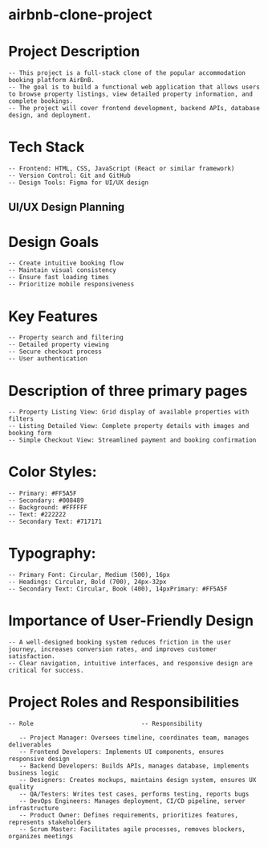 # airbnb-clone-project

 # Project Description
    -- This project is a full-stack clone of the popular accommodation booking platform AirBnB. 
    -- The goal is to build a functional web application that allows users to browse property listings, view detailed property information, and complete bookings.
    -- The project will cover frontend development, backend APIs, database design, and deployment.  

# Tech Stack

    -- Frontend: HTML, CSS, JavaScript (React or similar framework)
    -- Version Control: Git and GitHub
    -- Design Tools: Figma for UI/UX design

## UI/UX Design Planning

  # Design Goals
  
    -- Create intuitive booking flow
    -- Maintain visual consistency
    -- Ensure fast loading times
    -- Prioritize mobile responsiveness
    
  # Key Features
  
    -- Property search and filtering
    -- Detailed property viewing
    -- Secure checkout process
    -- User authentication
    
  # Description of three primary pages
  
    -- Property Listing View: Grid display of available properties with filters
    -- Listing Detailed View: Complete property details with images and booking form
    -- Simple Checkout View: Streamlined payment and booking confirmation

  # Color Styles:

    -- Primary: #FF5A5F
    -- Secondary: #008489
    -- Background: #FFFFFF
    -- Text: #222222
    -- Secondary Text: #717171
  # Typography:
  
    -- Primary Font: Circular, Medium (500), 16px
    -- Headings: Circular, Bold (700), 24px-32px
    -- Secondary Text: Circular, Book (400), 14pxPrimary: #FF5A5F

  # Importance of User-Friendly Design

    -- A well-designed booking system reduces friction in the user journey, increases conversion rates, and improves customer satisfaction. 
    -- Clear navigation, intuitive interfaces, and responsive design are critical for success.

  # Project Roles and Responsibilities
   
    -- Role                              -- Responsibility
       
       -- Project Manager: Oversees timeline, coordinates team, manages deliverables
       -- Frontend Developers: Implements UI components, ensures responsive design
       -- Backend Developers: Builds APIs, manages database, implements business logic
       -- Designers: Creates mockups, maintains design system, ensures UX quality
       -- QA/Testers: Writes test cases, performs testing, reports bugs
       -- DevOps Engineers: Manages deployment, CI/CD pipeline, server infrastructure
       -- Product Owner: Defines requirements, prioritizes features, represents stakeholders
       -- Scrum Master: Facilitates agile processes, removes blockers, organizes meetings
       
  

